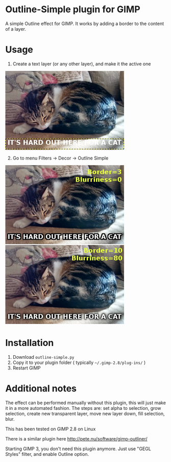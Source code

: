 # Outline-Simple plugin for GIMP
A simple Outline effect for GIMP. It works by adding a border to the content of a layer.

# Usage
1. Create a text layer (or any other layer), and make it the active one

![Before](https://github.com/LatinSuD/outline-simple/raw/master/samples/outline1.jpg "Before")

2. Go to menu Filters → Decor → Outline Simple

![After](https://github.com/LatinSuD/outline-simple/raw/master/samples/outline2a.jpg "After") ![After](https://github.com/LatinSuD/outline-simple/raw/master/samples/outline2b.jpg "After")

# Installation
1. Download `outline-simple.py`
1. Copy it to your plugin folder ( typically `~/.gimp-2.8/plug-ins/` )
1. Restart GIMP

# Additional notes

The effect can be performed manually without this plugin, this will just make it in a more automated fashion.
The steps are: set alpha to selection, grow selection, create new transparent layer, move new layer down, fill selection, blur.

This has been tested on GIMP 2.8 on Linux

There is a similar plugin here http://pete.nu/software/gimp-outliner/

Starting GIMP 3, you don't need this plugin anymore. Just use "GEGL Styles" filter, and enable Outline option.
